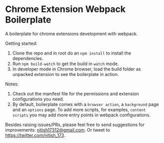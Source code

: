 # Chrome Extension Webpack Boilerplate

A boilerplate for chrome extensions development with webpack.

Getting started: 
1. Clone the repo and in root do an `npm install` to install the dependencies.
2. Run `npm build-watch` to get the build in `watch` mode.
3. In developer mode in Chrome browser, load the build folder as unpacked extension to see the boilerplate in action.

Notes:
1. Check out the manifest file for the permissions and extension configurations you need.
2. By default, boilerplate comes with a  `browser action`, a `background` page and an `options` page. To add more scripts, for examples, `content scripts` you may add more entry points in webpack configurations.

Besides raising issues/PRs, please feel free to send suggestions for improvements: nitish17312@gmail.com.
Or tweet to https://twitter.com/nitish_173.